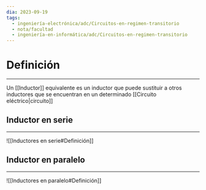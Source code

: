 ```yaml
---
dia: 2023-09-19
tags:
  - ingeniería-electrónica/adc/Circuitos-en-regimen-transitorio
  - nota/facultad
  - ingeniería-en-informática/adc/Circuitos-en-regimen-transitorio
---
```

# Definición
---
Un [[Inductor]] equivalente es un inductor que puede sustituir a otros inductores que se encuentran en un determinado [[Circuito eléctrico|circuito]]

## Inductor en serie
---
![[Inductores en serie#Definición]]

## Inductor en paralelo
---
![[Inductores en paralelo#Definición]]